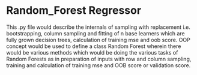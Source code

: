 # Random_Forest Regressor

This .py file would describe the internals of sampling with replacement i.e. bootstrapping, column sampling and fitting of n base learners which are fully grown decision trees, calculation of training mse and oob score. OOP concept would be used to define a class Random Forest wherein there would be various methods which would be doing the various tasks of Random Forests as in preparation of inputs with row and column sampling, training and calculation of training mse and OOB score or validation score.
